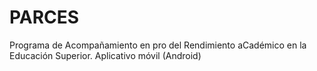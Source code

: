 # PARCES
Programa de Acompañamiento en pro del Rendimiento  aCadémico en la Educación Superior. Aplicativo móvil (Android)

